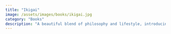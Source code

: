 ```yaml
---
title: "Ikigai"
image: /assets/images/books/ikigai.jpg
category: "Books"
description: "A beautiful blend of philosophy and lifestyle, introducing the Japanese secret to a long, purposeful life."
---
```

